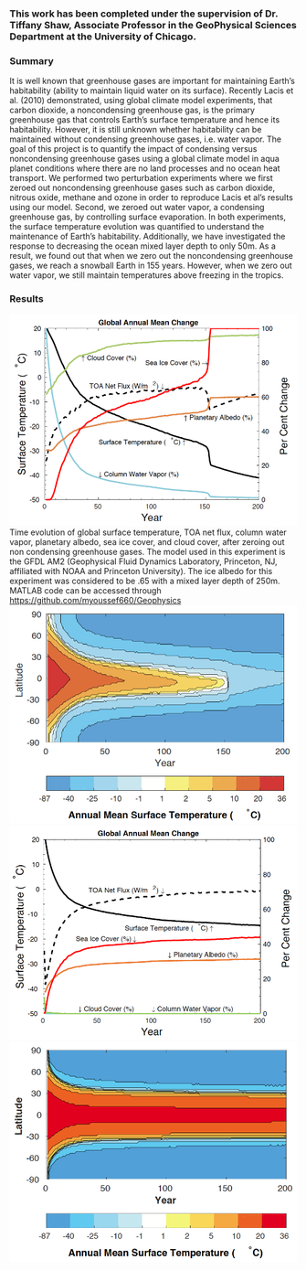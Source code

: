 ### This work has been completed under the supervision of Dr. Tiffany Shaw, Associate Professor in the GeoPhysical Sciences Department at the University of Chicago. 

### Summary 
It is well known that greenhouse gases are important for maintaining Earth’s habitability (ability to maintain liquid water on its surface). Recently Lacis et al. (2010) demonstrated, using global climate model experiments, that carbon dioxide, a noncondensing greenhouse gas, is the primary greenhouse gas that controls Earth’s surface temperature and hence its habitability. However, it is still unknown whether habitability can be maintained without condensing greenhouse gases, i.e. water vapor. The goal of this project is to quantify the impact of condensing versus noncondensing greenhouse gases using a global climate model in aqua planet conditions where there are no land processes and no ocean heat transport. We performed two perturbation experiments where we first zeroed out noncondensing greenhouse gases such as carbon dioxide, nitrous oxide, methane and ozone in order to reproduce Lacis et al’s results using our model. Second, we zeroed out water vapor, a condensing greenhouse gas, by controlling surface evaporation. In both experiments, the surface temperature evolution was quantified to understand the maintenance of Earth’s habitability. Additionally, we have investigated the response to decreasing the ocean mixed layer depth to only 50m. As a result, we found out that when we zero out the noncondensing greenhouse gases, we reach a snowball Earth in 155 years. However, when we zero out water vapor, we still maintain temperatures above freezing in the tropics. 

### Results
![picture alt](https://github.com/myoussef660/Geophysics/blob/master/noGHG_250_6parameters.png "No Carbon Dioxide_250m")
Time evolution of global surface temperature, TOA net flux, column water vapor, planetary albedo, sea ice cover, and cloud cover, after zeroing out non condensing greenhouse gases. The model used in this experiment is the GFDL AM2 (Geophysical Fluid Dynamics Laboratory, Princeton, NJ, affiliated with NOAA and Princeton University). The ice albedo for this experiment was considered to be .65 with a mixed layer depth of 250m. MATLAB code can be accessed through https://github.com/myoussef660/Geophysics
![picture alt](https://github.com/myoussef660/Geophysics/blob/master/noGHG_250m.png "No Carbon Dioxide_250m")
![picture alt](https://github.com/myoussef660/Geophysics/blob/master/beta0_250m_6params.png "No Water Vapor_250m")
![picture alt](https://github.com/myoussef660/Geophysics/blob/master/beta0_250m.png "No Water Vapor_250m")
